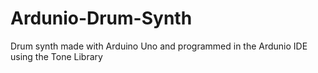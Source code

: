 # Ardunio-Drum-Synth
Drum synth made with Arduino Uno and programmed in the Ardunio IDE using the Tone Library
